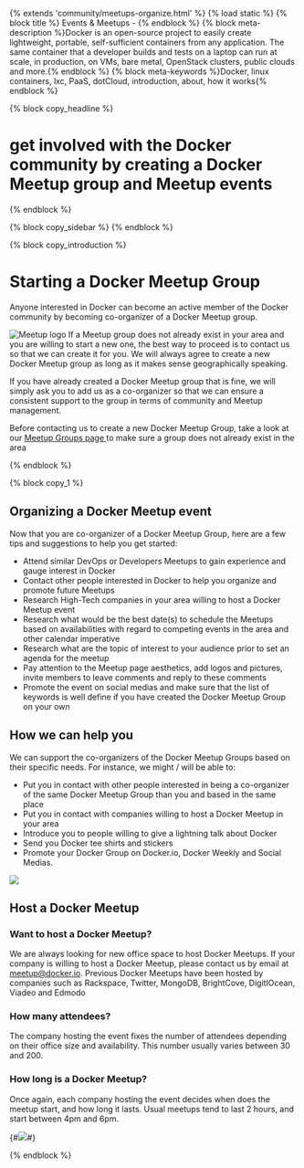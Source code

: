 {% extends 'community/meetups-organize.html' %}
{% load static %}
{% block title %} Events & Meetups - {% endblock %}
{% block meta-description %}Docker is an open-source project to easily create lightweight, portable, self-sufficient containers from any application. The same container that a developer builds and tests on a laptop can run at scale, in production, on VMs, bare metal, OpenStack clusters, public clouds and more.{% endblock %}
{% block meta-keywords %}Docker, linux containers, lxc, PaaS, dotCloud, introduction, about, how it works{% endblock %}

{% block copy_headline %}
# get involved with the Docker community by creating a Docker Meetup group and Meetup events
{% endblock %}



{% block copy_sidebar %}
{% endblock %}


{% block copy_introduction %}

# Starting a Docker Meetup Group

Anyone interested in Docker can become an active member of the Docker community by becoming co-organizer of a Docker Meetup group.

<img class="float-right" src="{% static 'img/community/meetup-logo.jpg' %}" alt="Meetup logo">
If a Meetup group does not already exist in your area and you are willing to start a new one, the best way to proceed is to contact us so that we can create it for you. We will always agree to create a new Docker Meetup group as long as it makes sense geographically speaking.

If you have already created a Docker Meetup group that is fine, we will simply ask you to add us as a co-organizer so that we can ensure a consistent support to the group in terms of community and Meetup management.

Before contacting us to create a new Docker Meetup Group, take a look at our <a title="Meetup Groups page" href="{% url 'meetups' %}" target="_blank"> Meetup Groups page </a> to make sure a group does not already exist in the area

{% endblock %}


{% block copy_1 %}

## Organizing a Docker Meetup event

Now that you are co-organizer of a Docker Meetup Group, here are a few tips and suggestions to help you get started: 

*	Attend similar DevOps or Developers Meetups to gain experience and gauge interest in Docker
*	Contact other people interested in Docker to help you organize and promote future Meetups
*	Research High-Tech companies in your area willing to host a Docker Meetup event
*	Research what would be the best date(s) to schedule the Meetups based on availabilities with regard to competing events in the area and other calendar imperative
*	Research what are the topic of interest to your audience prior to set an agenda for the meetup
*	Pay attention to the Meetup page aesthetics, add logos and pictures, invite members to leave comments and reply to these comments
*	Promote the event on social medias and make sure that the list of keywords is well define if you have created the Docker Meetup Group on your own

## How we can help you

We can support the co-organizers of the Docker Meetup Groups based on their specific needs. For instance, we might / will be able to:

*	Put you in contact with other people interested in being a co-organizer of the same Docker Meetup Group than you and based in the same place
*	Put you in contact with companies willing to host a Docker Meetup in your area
*	Introduce you to people willing to give a lightning talk about Docker
*	Send you Docker tee shirts and stickers
*	Promote your Docker Group on Docker.io, Docker Weekly and Social Medias.

<img src="{% static 'img/community/hackday.jpg' %}">

## Host a Docker Meetup

### Want to host a Docker Meetup?

We are always looking for new office space to host Docker Meetups. If your company is willing to host a Docker Meetup,
 please contact us by email at meetup@docker.io. Previous Docker Meetups have been hosted by companies such as
 Rackspace, Twitter, MongoDB, BrightCove, DigitlOcean, Viadeo and Edmodo

### How many attendees?

The company hosting the event fixes the number of attendees depending on their office size and availability. This number usually varies between 30 and 200.

### How long is a Docker Meetup?

Once again, each company hosting the event decides when does the meetup start, and how long it lasts. Usual meetups tend to last 2 hours, and start between 4pm and 6pm.

{#<img src="{% static 'img/community/Edmodo.jpg' %}">#}

{% endblock %}

